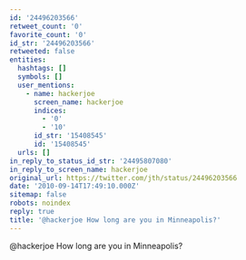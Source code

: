 ```yaml
---
id: '24496203566'
retweet_count: '0'
favorite_count: '0'
id_str: '24496203566'
retweeted: false
entities:
  hashtags: []
  symbols: []
  user_mentions:
    - name: hackerjoe
      screen_name: hackerjoe
      indices:
        - '0'
        - '10'
      id_str: '15408545'
      id: '15408545'
  urls: []
in_reply_to_status_id_str: '24495807080'
in_reply_to_screen_name: hackerjoe
original_url: https://twitter.com/jth/status/24496203566
date: '2010-09-14T17:49:10.000Z'
sitemap: false
robots: noindex
reply: true
title: '@hackerjoe How long are you in Minneapolis?'
---
```


@hackerjoe How long are you in Minneapolis?